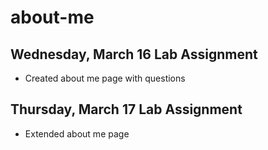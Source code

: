 # about-me
## Wednesday, March 16 Lab Assignment
 * Created about me page with questions
## Thursday, March 17 Lab Assignment
 * Extended about me page
